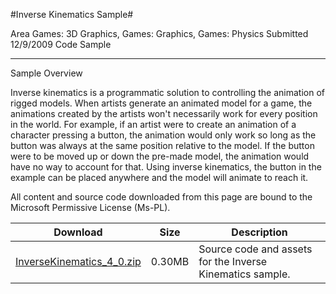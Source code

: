 #Inverse Kinematics Sample#

Area
Games: 3D Graphics, Games: Graphics, Games: Physics
Submitted
12/9/2009
Code Sample

---

Sample Overview

Inverse kinematics is a programmatic solution to controlling the animation of rigged models. When artists generate an animated model for a game, the animations created by the artists won't necessarily work for every position in the world. For example, if an artist were to create an animation of a character pressing a button, the animation would only work so long as the button was always at the same position relative to the model. If the button were to be moved up or down the pre-made model, the animation would have no way to account for that. Using inverse kinematics, the button in the example can be placed anywhere and the model will animate to reach it.


All content and source code downloaded from this page are bound to the Microsoft Permissive License (Ms-PL).

Download | Size | Description
---|---|---|
[InverseKinematics_4_0.zip](https://github.com/kniEngine/XNAGameStudio/blob/main/Samples/InverseKinematics_4_0.zip?raw=true) | 0.30MB | Source code and assets for the Inverse Kinematics sample. 